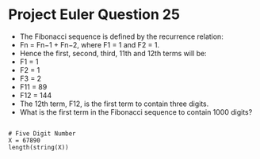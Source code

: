 Project Euler Question 25
============================
- The Fibonacci sequence is defined by the recurrence relation:
- Fn = Fn−1 + Fn−2, where F1 = 1 and F2 = 1.
- Hence the first, second, third, 11th and 12th terms will be:
 - F1 = 1
 - F2 = 1
 - F3 = 2
 - F11 = 89
 - F12 = 144
- The 12th term, F12, is the first term to contain three digits.
- What is the first term in the Fibonacci sequence to contain 1000 digits?

<pre><code>
# Five Digit Number
X = 67890
length(string(X))
</code></pre>
